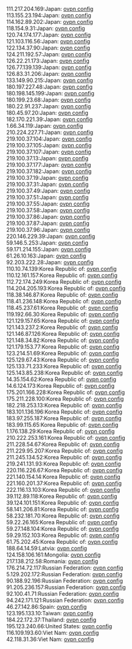 111.217.204.169:Japan: [ovpn config](vpn/111_217_204_169.ovpn)  
113.155.23.194:Japan: [ovpn config](vpn/113_155_23_194.ovpn)  
114.162.89.202:Japan: [ovpn config](vpn/114_162_89_202.ovpn)  
118.154.9.31:Japan: [ovpn config](vpn/118_154_9_31.ovpn)  
120.74.174.177:Japan: [ovpn config](vpn/120_74_174_177.ovpn)  
121.103.116.56:Japan: [ovpn config](vpn/121_103_116_56.ovpn)  
122.134.37.90:Japan: [ovpn config](vpn/122_134_37_90.ovpn)  
124.211.192.57:Japan: [ovpn config](vpn/124_211_192_57.ovpn)  
126.22.21.173:Japan: [ovpn config](vpn/126_22_21_173.ovpn)  
126.77.139.139:Japan: [ovpn config](vpn/126_77_139_139.ovpn)  
126.83.31.206:Japan: [ovpn config](vpn/126_83_31_206.ovpn)  
133.149.90.215:Japan: [ovpn config](vpn/133_149_90_215.ovpn)  
180.197.227.48:Japan: [ovpn config](vpn/180_197_227_48.ovpn)  
180.198.145.199:Japan: [ovpn config](vpn/180_198_145_199.ovpn)  
180.199.23.68:Japan: [ovpn config](vpn/180_199_23_68.ovpn)  
180.22.91.237:Japan: [ovpn config](vpn/180_22_91_237.ovpn)  
180.45.97.20:Japan: [ovpn config](vpn/180_45_97_20.ovpn)  
182.170.221.39:Japan: [ovpn config](vpn/182_170_221_39.ovpn)  
1.66.34.119:Japan: [ovpn config](vpn/1_66_34_119.ovpn)  
210.224.227.71:Japan: [ovpn config](vpn/210_224_227_71.ovpn)  
219.100.37.104:Japan: [ovpn config](vpn/219_100_37_104.ovpn)  
219.100.37.105:Japan: [ovpn config](vpn/219_100_37_105.ovpn)  
219.100.37.107:Japan: [ovpn config](vpn/219_100_37_107.ovpn)  
219.100.37.13:Japan: [ovpn config](vpn/219_100_37_13.ovpn)  
219.100.37.177:Japan: [ovpn config](vpn/219_100_37_177.ovpn)  
219.100.37.182:Japan: [ovpn config](vpn/219_100_37_182.ovpn)  
219.100.37.19:Japan: [ovpn config](vpn/219_100_37_19.ovpn)  
219.100.37.31:Japan: [ovpn config](vpn/219_100_37_31.ovpn)  
219.100.37.49:Japan: [ovpn config](vpn/219_100_37_49.ovpn)  
219.100.37.51:Japan: [ovpn config](vpn/219_100_37_51.ovpn)  
219.100.37.55:Japan: [ovpn config](vpn/219_100_37_55.ovpn)  
219.100.37.58:Japan: [ovpn config](vpn/219_100_37_58.ovpn)  
219.100.37.86:Japan: [ovpn config](vpn/219_100_37_86.ovpn)  
219.100.37.87:Japan: [ovpn config](vpn/219_100_37_87.ovpn)  
219.100.37.96:Japan: [ovpn config](vpn/219_100_37_96.ovpn)  
220.146.229.39:Japan: [ovpn config](vpn/220_146_229_39.ovpn)  
59.146.5.253:Japan: [ovpn config](vpn/59_146_5_253.ovpn)  
59.171.214.155:Japan: [ovpn config](vpn/59_171_214_155.ovpn)  
61.26.10.163:Japan: [ovpn config](vpn/61_26_10_163.ovpn)  
92.203.222.28:Japan: [ovpn config](vpn/92_203_222_28.ovpn)  
110.10.74.139:Korea Republic of: [ovpn config](vpn/110_10_74_139.ovpn)  
110.12.161.157:Korea Republic of: [ovpn config](vpn/110_12_161_157.ovpn)  
112.72.174.249:Korea Republic of: [ovpn config](vpn/112_72_174_249.ovpn)  
114.204.205.193:Korea Republic of: [ovpn config](vpn/114_204_205_193.ovpn)  
118.38.146.87:Korea Republic of: [ovpn config](vpn/118_38_146_87.ovpn)  
118.41.236.148:Korea Republic of: [ovpn config](vpn/118_41_236_148.ovpn)  
118.45.237.61:Korea Republic of: [ovpn config](vpn/118_45_237_61.ovpn)  
119.192.66.30:Korea Republic of: [ovpn config](vpn/119_192_66_30.ovpn)  
121.129.157.65:Korea Republic of: [ovpn config](vpn/121_129_157_65.ovpn)  
121.143.237.2:Korea Republic of: [ovpn config](vpn/121_143_237_2.ovpn)  
121.146.87.126:Korea Republic of: [ovpn config](vpn/121_146_87_126.ovpn)  
121.148.34.82:Korea Republic of: [ovpn config](vpn/121_148_34_82.ovpn)  
121.179.153.77:Korea Republic of: [ovpn config](vpn/121_179_153_77.ovpn)  
123.214.51.69:Korea Republic of: [ovpn config](vpn/123_214_51_69.ovpn)  
125.129.67.43:Korea Republic of: [ovpn config](vpn/125_129_67_43.ovpn)  
125.133.71.233:Korea Republic of: [ovpn config](vpn/125_133_71_233.ovpn)  
125.143.85.238:Korea Republic of: [ovpn config](vpn/125_143_85_238.ovpn)  
14.35.154.62:Korea Republic of: [ovpn config](vpn/14_35_154_62.ovpn)  
14.6.124.173:Korea Republic of: [ovpn config](vpn/14_6_124_173.ovpn)  
175.201.166.228:Korea Republic of: [ovpn config](vpn/175_201_166_228.ovpn)  
175.211.228.100:Korea Republic of: [ovpn config](vpn/175_211_228_100.ovpn)  
182.218.253.13:Korea Republic of: [ovpn config](vpn/182_218_253_13.ovpn)  
183.101.136.196:Korea Republic of: [ovpn config](vpn/183_101_136_196.ovpn)  
183.97.255.187:Korea Republic of: [ovpn config](vpn/183_97_255_187.ovpn)  
183.99.115.65:Korea Republic of: [ovpn config](vpn/183_99_115_65.ovpn)  
1.176.138.29:Korea Republic of: [ovpn config](vpn/1_176_138_29.ovpn)  
210.222.253.161:Korea Republic of: [ovpn config](vpn/210_222_253_161.ovpn)  
211.228.54.67:Korea Republic of: [ovpn config](vpn/211_228_54_67.ovpn)  
211.229.95.207:Korea Republic of: [ovpn config](vpn/211_229_95_207.ovpn)  
211.245.134.52:Korea Republic of: [ovpn config](vpn/211_245_134_52.ovpn)  
219.241.131.93:Korea Republic of: [ovpn config](vpn/219_241_131_93.ovpn)  
220.116.226.67:Korea Republic of: [ovpn config](vpn/220_116_226_67.ovpn)  
221.140.154.14:Korea Republic of: [ovpn config](vpn/221_140_154_14.ovpn)  
221.160.201.37:Korea Republic of: [ovpn config](vpn/221_160_201_37.ovpn)  
222.116.13.103:Korea Republic of: [ovpn config](vpn/222_116_13_103.ovpn)  
39.112.89.118:Korea Republic of: [ovpn config](vpn/39_112_89_118.ovpn)  
39.124.101.151:Korea Republic of: [ovpn config](vpn/39_124_101_151.ovpn)  
58.141.206.81:Korea Republic of: [ovpn config](vpn/58_141_206_81.ovpn)  
58.232.181.70:Korea Republic of: [ovpn config](vpn/58_232_181_70.ovpn)  
59.22.26.165:Korea Republic of: [ovpn config](vpn/59_22_26_165.ovpn)  
59.27.148.104:Korea Republic of: [ovpn config](vpn/59_27_148_104.ovpn)  
59.29.152.103:Korea Republic of: [ovpn config](vpn/59_29_152_103.ovpn)  
61.75.202.45:Korea Republic of: [ovpn config](vpn/61_75_202_45.ovpn)  
188.64.14.59:Latvia: [ovpn config](vpn/188_64_14_59.ovpn)  
124.158.106.161:Mongolia: [ovpn config](vpn/124_158_106_161.ovpn)  
217.138.212.58:Romania: [ovpn config](vpn/217_138_212_58.ovpn)  
176.214.72.117:Russian Federation: [ovpn config](vpn/176_214_72_117.ovpn)  
5.129.202.172:Russian Federation: [ovpn config](vpn/5_129_202_172.ovpn)  
90.188.92.196:Russian Federation: [ovpn config](vpn/90_188_92_196.ovpn)  
91.205.236.157:Russian Federation: [ovpn config](vpn/91_205_236_157.ovpn)  
92.100.41.71:Russian Federation: [ovpn config](vpn/92_100_41_71.ovpn)  
94.242.171.121:Russian Federation: [ovpn config](vpn/94_242_171_121.ovpn)  
46.27.142.86:Spain: [ovpn config](vpn/46_27_142_86.ovpn)  
123.195.133.10:Taiwan: [ovpn config](vpn/123_195_133_10.ovpn)  
184.22.172.37:Thailand: [ovpn config](vpn/184_22_172_37.ovpn)  
195.123.240.66:United States: [ovpn config](vpn/195_123_240_66.ovpn)  
116.109.193.60:Viet Nam: [ovpn config](vpn/116_109_193_60.ovpn)  
42.118.31.36:Viet Nam: [ovpn config](vpn/42_118_31_36.ovpn)  
